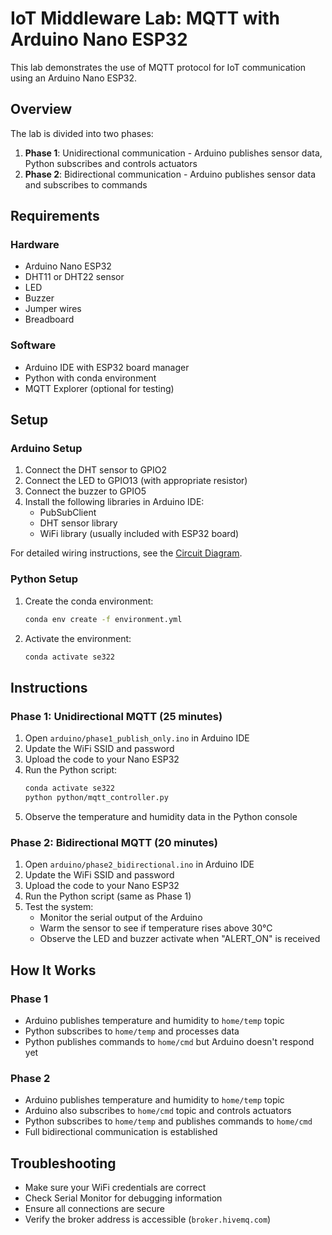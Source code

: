 # IoT Middleware Lab: MQTT with Arduino Nano ESP32

This lab demonstrates the use of MQTT protocol for IoT communication using an Arduino Nano ESP32.

## Overview

The lab is divided into two phases:
1. **Phase 1**: Unidirectional communication - Arduino publishes sensor data, Python subscribes and controls actuators
2. **Phase 2**: Bidirectional communication - Arduino publishes sensor data and subscribes to commands

## Requirements

### Hardware
- Arduino Nano ESP32
- DHT11 or DHT22 sensor
- LED
- Buzzer
- Jumper wires
- Breadboard

### Software
- Arduino IDE with ESP32 board manager
- Python with conda environment
- MQTT Explorer (optional for testing)

## Setup

### Arduino Setup
1. Connect the DHT sensor to GPIO2
2. Connect the LED to GPIO13 (with appropriate resistor)
3. Connect the buzzer to GPIO5
4. Install the following libraries in Arduino IDE:
   - PubSubClient
   - DHT sensor library
   - WiFi library (usually included with ESP32 board)

For detailed wiring instructions, see the [Circuit Diagram](./circuit_diagram.md).

### Python Setup
1. Create the conda environment:
   ```bash
   conda env create -f environment.yml
   ```
2. Activate the environment:
   ```bash
   conda activate se322
   ```

## Instructions

### Phase 1: Unidirectional MQTT (25 minutes)
1. Open `arduino/phase1_publish_only.ino` in Arduino IDE
2. Update the WiFi SSID and password
3. Upload the code to your Nano ESP32
4. Run the Python script:
   ```bash
   conda activate se322
   python python/mqtt_controller.py
   ```
5. Observe the temperature and humidity data in the Python console

### Phase 2: Bidirectional MQTT (20 minutes)
1. Open `arduino/phase2_bidirectional.ino` in Arduino IDE
2. Update the WiFi SSID and password
3. Upload the code to your Nano ESP32
4. Run the Python script (same as Phase 1)
5. Test the system:
   - Monitor the serial output of the Arduino
   - Warm the sensor to see if temperature rises above 30°C
   - Observe the LED and buzzer activate when "ALERT_ON" is received

## How It Works

### Phase 1
- Arduino publishes temperature and humidity to `home/temp` topic
- Python subscribes to `home/temp` and processes data
- Python publishes commands to `home/cmd` but Arduino doesn't respond yet

### Phase 2
- Arduino publishes temperature and humidity to `home/temp` topic
- Arduino also subscribes to `home/cmd` topic and controls actuators
- Python subscribes to `home/temp` and publishes commands to `home/cmd`
- Full bidirectional communication is established

## Troubleshooting

- Make sure your WiFi credentials are correct
- Check Serial Monitor for debugging information
- Ensure all connections are secure
- Verify the broker address is accessible (`broker.hivemq.com`) 
